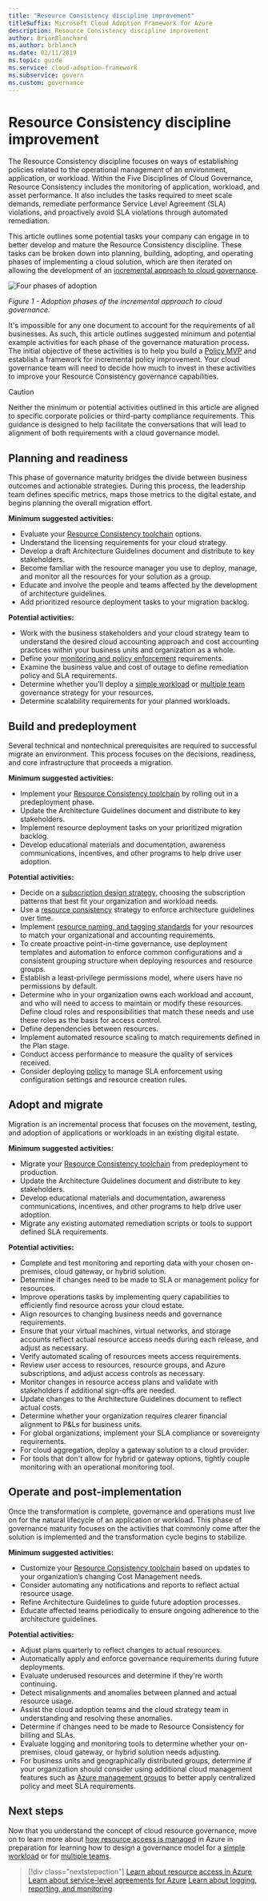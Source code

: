 ```yaml
---
title: "Resource Consistency discipline improvement"
titleSuffix: Microsoft Cloud Adoption Framework for Azure
description: Resource Consistency discipline improvement
author: BrianBlanchard
ms.author: brblanch
ms.date: 02/11/2019
ms.topic: guide
ms.service: cloud-adoption-framework
ms.subservice: govern
ms.custom: governance
---
```


# Resource Consistency discipline improvement

The Resource Consistency discipline focuses on ways of establishing policies related to the operational management of an environment, application, or workload. Within the Five Disciplines of Cloud Governance, Resource Consistency includes the monitoring of application, workload, and asset performance. It also includes the tasks required to meet scale demands, remediate performance Service Level Agreement (SLA) violations, and proactively avoid SLA violations through automated remediation.

This article outlines some potential tasks your company can engage in to better develop and mature the Resource Consistency discipline. These tasks can be broken down into planning, building, adopting, and operating phases of implementing a cloud solution, which are then iterated on allowing the development of an [incremental approach to cloud governance](../journeys/index.md#an-incremental-approach-to-cloud-governance).

![Four phases of adoption](../../_images/adoption-phases.png)

*Figure 1 - Adoption phases of the incremental approach to cloud governance.*

It's impossible for any one document to account for the requirements of all businesses. As such, this article outlines suggested minimum and potential example activities for each phase of the governance maturation process. The initial objective of these activities is to help you build a [Policy MVP](../journeys/index.md#an-incremental-approach-to-cloud-governance) and establish a framework for incremental policy improvement. Your cloud governance team will need to decide how much to invest in these activities to improve your Resource Consistency governance capabilities.

> [!CAUTION]
> Neither the minimum or potential activities outlined in this article are aligned to specific corporate policies or third-party compliance requirements. This guidance is designed to help facilitate the conversations that will lead to alignment of both requirements with a cloud governance model.

## Planning and readiness

This phase of governance maturity bridges the divide between business outcomes and actionable strategies. During this process, the leadership team defines specific metrics, maps those metrics to the digital estate, and begins planning the overall migration effort.

**Minimum suggested activities:**

- Evaluate your [Resource Consistency toolchain](toolchain.md) options.
- Understand the licensing requirements for your cloud strategy.
- Develop a draft Architecture Guidelines document and distribute to key stakeholders.
- Become familiar with the resource manager you use to deploy, manage, and monitor all the resources for your solution as a group.
- Educate and involve the people and teams affected by the development of architecture guidelines.
- Add prioritized resource deployment tasks to your migration backlog.

**Potential activities:**

- Work with the business stakeholders and your cloud strategy team to understand the desired cloud accounting approach and cost accounting practices within your business units and organization as a whole.
- Define your [monitoring and policy enforcement](compliance-processes.md) requirements.
- Examine the business value and cost of outage to define remediation policy and SLA requirements.
- Determine whether you'll deploy a [simple workload](./governance-simple-workload.md) or [multiple team](./governance-multiple-teams.md) governance strategy for your resources.
- Determine scalability requirements for your planned workloads.

## Build and predeployment

Several technical and nontechnical prerequisites are required to successful migrate an environment. This process focuses on the decisions, readiness, and core infrastructure that proceeds a migration.

**Minimum suggested activities:**

- Implement your [Resource Consistency toolchain](toolchain.md) by rolling out in a predeployment phase.
- Update the Architecture Guidelines document and distribute to key stakeholders.
- Implement resource deployment tasks on your prioritized migration backlog.
- Develop educational materials and documentation, awareness communications, incentives, and other programs to help drive user adoption.

**Potential activities:**

- Decide on a [subscription design strategy](../../decision-guides/subscriptions/index.md), choosing the subscription patterns that best fit your organization and workload needs.
- Use a [resource consistency](../../decision-guides/resource-consistency/index.md) strategy to enforce architecture guidelines over time.
- Implement [resource naming, and tagging standards](../../decision-guides/resource-tagging/index.md) for your resources to match your organizational and accounting requirements.
- To create proactive point-in-time governance, use deployment templates and automation to enforce common configurations and a consistent grouping structure when deploying resources and resource groups.
- Establish a least-privilege permissions model, where users have no permissions by default.
- Determine who in your organization owns each workload and account, and who will need to access to maintain or modify these resources. Define cloud roles and responsibilities that match these needs and use these roles as the basis for access control.
- Define dependencies between resources.
- Implement automated resource scaling to match requirements defined in the Plan stage.
- Conduct access performance to measure the quality of services received.
- Consider deploying [policy](/azure/governance/policy/overview) to manage SLA enforcement using configuration settings and resource creation rules.

## Adopt and migrate

Migration is an incremental process that focuses on the movement, testing, and adoption of applications or workloads in an existing digital estate.

**Minimum suggested activities:**

- Migrate your [Resource Consistency toolchain](toolchain.md) from predeployment to production.
- Update the Architecture Guidelines document and distribute to key stakeholders.
- Develop educational materials and documentation, awareness communications, incentives, and other programs to help drive user adoption.
- Migrate any existing automated remediation scripts or tools to support defined SLA requirements.

**Potential activities:**

- Complete and test monitoring and reporting data with your chosen on-premises, cloud gateway, or hybrid solution.
- Determine if changes need to be made to SLA or management policy for resources.
- Improve operations tasks by implementing query capabilities to efficiently find resource across your cloud estate.
- Align resources to changing business needs and governance requirements.
- Ensure that your virtual machines, virtual networks, and storage accounts reflect actual resource access needs during each release, and adjust as necessary.
- Verify automated scaling of resources meets access requirements.
- Review user access to resources, resource groups, and Azure subscriptions, and adjust access controls as necessary.
- Monitor changes in resource access plans and validate with stakeholders if additional sign-offs are needed.
- Update changes to the Architecture Guidelines document to reflect actual costs.
- Determine whether your organization requires clearer financial alignment to P&Ls for business units.
- For global organizations, implement your SLA compliance or sovereignty requirements.
- For cloud aggregation, deploy a gateway solution to a cloud provider.
- For tools that don't allow for hybrid or gateway options, tightly couple monitoring with an operational monitoring tool.

## Operate and post-implementation

Once the transformation is complete, governance and operations must live on for the natural lifecycle of an application or workload. This phase of governance maturity focuses on the activities that commonly come after the solution is implemented and the transformation cycle begins to stabilize.

**Minimum suggested activities:**

- Customize your [Resource Consistency toolchain](toolchain.md) based on updates to your organization’s changing Cost Management needs.
- Consider automating any notifications and reports to reflect actual resource usage.
- Refine Architecture Guidelines to guide future adoption processes.
- Educate affected teams periodically to ensure ongoing adherence to the architecture guidelines.

**Potential activities:**

- Adjust plans quarterly to reflect changes to actual resources.
- Automatically apply and enforce governance requirements during future deployments.
- Evaluate underused resources and determine if they're worth continuing.
- Detect misalignments and anomalies between planned and actual resource usage.
- Assist the cloud adoption teams and the cloud strategy team in understanding and resolving these anomalies.
- Determine if changes need to be made to Resource Consistency for billing and SLAs.
- Evaluate logging and monitoring tools to determine whether your on-premises, cloud gateway, or hybrid solution needs adjusting.
- For business units and geographically distributed groups, determine if your organization should consider using additional cloud management features such as [Azure management groups](/azure/governance/management-groups) to better apply centralized policy and meet SLA requirements.

## Next steps

Now that you understand the concept of cloud resource governance, move on to learn more about [how resource access is managed](azure-resource-access.md) in Azure in preparation for learning how to design a governance model for a [simple workload](governance-simple-workload.md) or for [multiple teams](governance-multiple-teams.md).

> [!div class="nextstepaction"]
> [Learn about resource access in Azure](azure-resource-access.md)
> [Learn about service-level agreements for Azure](https://azure.microsoft.com/support/legal/sla)
> [Learn about logging, reporting, and monitoring](../../decision-guides/log-and-report/index.md)
